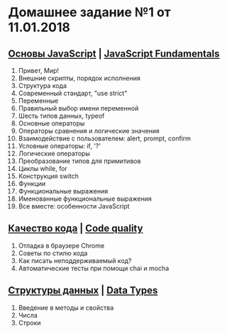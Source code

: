 # Домашнее задание №1 от 11.01.2018

## [Основы  JavaScript](https://learn.javascript.ru/first-steps) | [JavaScript Fundamentals](http://javascript.info/first-steps)
1. Привет, Мир!
2. Внешние скрипты,  порядок исполнения
3. Структура кода
4. Современный стандарт, "use strict"
5. Переменные
6. Правильный выбор имени переменной
7. Шесть типов данных, typeof
8. Основные операторы
9. Операторы сравнения и логические значения
11. Взаимодействие с пользователем: alert, prompt, confirm
12. Условные операторы: if, '?'
13. Логические операторы
14. Преобразование типов для примитивов
15. Циклы while, for
16. Конструкция switch
17. Функции
18. Функциональные выражения
20. Именованные функциональные выражения
21. Все вместе: особенности  JavaScript

## [Качество кода](https://learn.javascript.ru/writing-js) | [Code quality](http://javascript.info/code-quality)
1. Отладка в браузере Chrome
2. Советы по стилю кода
3. Как писать неподдерживаемый код?
4. Автоматические тесты при помощи chai и mocha

## [Структуры данных](https://learn.javascript.ru/data-structures) | [Data Types](http://javascript.info/data-types)
1. Введение в методы и свойства
2. Числа
3. Строки
